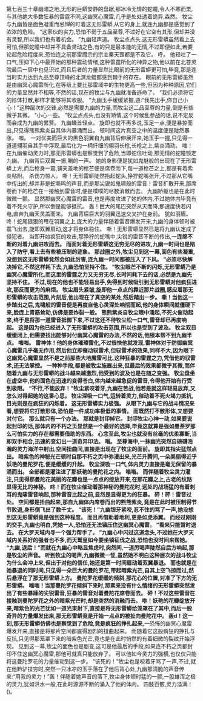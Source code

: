 第七百三十章幽暗之地,无形的巨蟒安静的盘踞,那冰冷无情的蛇瞳,令人不寒而栗,与其他绝大多数狂暴的雷霆不同,这幽冥心魔雷,几乎是处处透着诡异,森然。
牧尘与九幽皆是面色凝重而忌惮的盯着这无形雷蟒,从它的身上,就连九幽都是感觉到了浓浓的危险。
“这家伙的实力,恐怕不弱于五品至尊,不过好在它空有其形,但却并没有灵智,所以我们也有着机会。
”九幽轻声道。
牧尘点点头,这无形雷蟒虽然看上去可怕,但那蛇瞳中却并不具备灵动之色,有的只是最本能的无情,不过即便如此,若要论起危险程度来,恐怕连之前那雷魔宗的宗主秦天罡都是不及它。
呼。
他轻吐了一口气,压抑下心中最开始的那种震动情绪,这种雷霆所化的神异之物,他以前在北苍灵院最后一层中也见识过,而且后者的力量显然比眼前的无形雷蟒更可怕,毕竟,那是连当时实力达到九品至尊顶峰的北溟龙鲲都感到棘手的存在。
眼前的无形雷蟒虽然是由幽冥心魔雷所化,在等级上要比那雷域中的生物更高一些,但因为种种原因,它们的力量显然并不相等,不然的话,现在的牧尘与九幽就准备逃命了。
“我们必须将它的形体打散,那样才能够将其收服。
”九幽玉手缓缓紧握,道:“我先出手,你自己小心！”这种层次的交锋,必然是需要九幽的力量,而牧尘这二品至尊的力量,倒是有些微乎其微。
“小心一些。
”牧尘点点头,也没有矫情,这个时候乱参战的话,说不定反而会成为九幽的累赘。
九幽螓首轻点。
旋即也就不再多说,玉足一点,便是暴掠而出,只见得熊熊紫炎自其体内暴涌而出。
顿时间这片真空之中的温度便是陡然暴涨。
嗤。
一对优美而巨大的黑色羽翼自九幽背后伸展开来,她玉手一握,只见得一道道翎羽自其手中浮现,最后化为一柄纤细的翎羽长枪,长枪之上,紫炎涌动。
嗤！在九幽催动灵力时,那无形雷蟒也是察觉到了危险,当即蛇信吐动,那无情的蛇瞳锁定九幽。
九幽背后双翼一振,唰的一声。
她的身影便是犹如鬼魅般的出现在了无形雷蟒上方,而后枪身一震,铺天盖地的枪芒便是席卷而下,每一道枪芒之上,都是有着紫炎粘附。
杀伤力惊人。
嘶！无形雷蟒陡然抬起蛇头,狰狞蛇嘴张开,不过那从它嘴中传出的,却并非是蛇嘶鸣的声音,而是那尖锐如鬼啸般的雷音！雷音扩散开来,那席卷而下的枪芒在一接触到雷音时,便是噗噗的尽数消散而去。
九幽娇躯也是在此时微微一颤。
显然那幽冥心魔雷的雷音,也是再度攻进了她的体内,不过她体内毕竟有着不死火守护,所以倒是能够抵抗。
轰！巨大的尾巴突然从天而降,那速度快若闪电,直奔九幽天灵盖而来。
九幽背后巨大的羽翼迅速交叉护在身前。
犹如羽盾。
咚！蛇尾狠狠的甩在羽翼之上,庞大的力量伴随着雷音爆发开来,九幽的身体顿时被震飞出去,旋即双翼扇动,这才将身体稳住。
嘶！无形雷蟒显然已是将九幽认定成了侵犯者。
当即开始疯狂的攻击,那狰狞的蛇嘴中,尖锐的雷音不断的传出,一**连绵不断的对着九幽进攻而去。
而面对着无形雷蟒这无穷无尽的进攻,九幽一时间也是陷入了防守,看上去有些被压制的迹象。
那战圈之外,牧尘见到这一幕,面色有些凝重,没想到这无形雷蟒竟然会如此厉害,连九幽一时间都被压入了下风。
“必须尽快解决掉它,不然这样耗下去,九幽恐怕坚持不住。
”牧尘眼芒不断的闪烁,无形雷蟒乃是幽冥心魔雷所化,而这里的雷霆之力又无穷无尽,长时间耗下去的话,必然是九幽先坚持不住。
不过,现在的他也不能轻易出手,免得到时候吸引到无形雷蟒对他疯狂进攻,那反而更为的麻烦。
牧尘眉头紧皱,旋即他一点点的靠近那片战圈,感应着那无形雷蟒的攻击范围,片刻后,他出现在了真空的某处,然后踏出一步。
嘶！当他这一步踏出之后,鬼啸般的雷音便是再度自他心灵深处响彻而起,他的身体瞬间就僵硬下来,脸庞上青筋耸动,仿佛是要炸裂一般。
熊熊紫炎自牧尘眼中涌起,不死火催动起来,终于是将那一道雷音抵御下来,不过这还不待牧尘松一口气,雷音却已再度响起。
这是因为他已经进入了无形雷蟒的攻击范围,所以也是受到了波及。
牧尘双目缓缓闭上,他需要找出能够对付幽冥心魔雷的办法,不然的话,他根本帮不到九幽半点。
嗤嗤。
雷神体！他的身体璀璨雷化,不过很快他就发现,雷神体对于防御幽冥心魔雷几乎毫无作用,然后他立即催动驭雷术,但驭雷术的效果,同样不大,因为眼下这幽冥心魔雷显然不是之前那些大地魔雷可比,这种狂暴的雷霆之力,凭借他的驭雷术,还无法掌控。
一种种手段,都是被牧尘施展出来,但最后的效果都微乎其微,而伴随着九幽与无形雷蟒的战斗越来越激烈,他受到的波及也是在随之变强。
牧尘盘坐在虚空中,他的面色在迅速的变得苍白,体内越来越急促的雷音,令得他开始有行受到极限。
“不行,不能放弃！”牧尘紧咬着牙,九幽在苦战,他若是就这样轻易放弃,又怎么对得起她的这番心思。
牧尘深吸一口气,运转着灵力,催动着不死火竭力抵抗,目光则是在疯狂的闪烁着。
这无形雷蟒实力极强。
从眼下九幽与它的战斗情况来看,想要将它打散形体,恐怕是一件成功率极低的事情。
而既然打不散形体,又想要对付它。
那么就只有一个办法。
那就是封印掉它。
封印牧尘心神一动,如果要说起封印的话,那体内的不朽之页显然是一个最好的选择,毕竟这就算是强如曼荼罗那么可怕实力的存在都需要借助的东西。
心念至此,牧尘也就没有丝毫的优柔寡断,当即双手相合,迅速的变幻出一道奇异印法。
嗡。
至尊海中,一抹幽光突然自磅礴浩瀚的灵力海洋中射出,空间扭曲间,直接是出现在了牧尘的面前。
旋即其指尖猛然点出。
暗紫色的神秘光芒顿时自那不朽之页中弥漫出来,光芒升腾间,一朵美丽得近乎妖艳的曼陀罗花,便是缓缓的升起。
牧尘深吸一口气,体内灵力直接是毫无保留的暴涌而出。
全部都是灌注进了那妖艳的曼陀花之内。
嗡嗡。
而伴随着牧尘灵力灌注,只见得那曼陀花美丽的花瓣也是一点点的绽放开来,在那花瓣之上,古老的纹路显得无比的神秘。
咚！而在牧尘催动着那神秘的曼陀花时,远处的战场猛的有着刺耳的鬼啸雷音响起,那种雷音比起之前,显然是显得更为的狂暴。
砰！砰！雷音过处。
空间都是扭曲起来,那自九幽体内席卷而出的熊熊紫炎,竟是在此时被压制得节节败退,身形倒飞出了数千丈。
“该死！”九幽银牙紧咬,忍不住的骂了一声,她没想到这无形雷蟒竟是强到这种程度。
而且再借助着地利,更是如虎添翼。
而经过刚刚的交手,九幽也明白,凭她一人,恐怕还无法镇压住这幽冥心魔雷。
“看来只能暂时退去。
在大罗天域内寻一个强力帮手了。
”九幽心中闪过这道念头,不过她在大罗天域内关系好的强者也不多,而天鹫皇如今要坐镇征伐之战,恐怕也没时间来帮她。
“九幽,退后！”而就在九幽心中略显焦虑时,突然间,一道厉喝声陡然自后方响起,那是牧尘的声音。
听到牧尘的喝声,九幽微微一怔,虽然她不明白这种层次的战斗牧尘为什么会冲上来,但出于对他的信任,她还是第一时间扇动着双翼暴退。
而也就是在她暴退的同时间,只见得一朵巨大的曼陀罗花,带起暗紫光芒,自其上空飞掠而过,然后悬浮在了那无形雷蟒上方。
曼陀罗花缓缓的倾斜,那花心的位置,对准了下方的无形雷蟒。
嗤嗤！当那曼陀罗花倾斜下来时,那素来没有什么情绪的无形雷蟒突然发出了有些暴躁的尖锐雷音,狂暴的雷音对着曼陀花席卷而去。
砰！不过这些雷音在接触到曼陀罗花之外的暗紫光芒时,却是突然的消融而去。
咻！妖艳的花瓣绽放开来,暗紫色的光芒犹如一道光束射下,直接是将无形雷蟒给笼罩在了其中,而后一股奇异的力量爆发出来,那无形雷蟒竟是开始一点点的被扯向曼陀花中。
轰d！这一刻,那无形雷蟒仿佛也是察觉到了危险,竟是疯狂的挣扎起来,一**恐怖的幽冥心魔雷爆发开来,直接是将那片空间都震得剧烈的扭曲起来。
而随着它这般疯狂的挣扎与反抗,只见得那笼罩下来的暗紫色光芒,竟也是在此时悄然的有着细微的裂纹开始浮现。
见到这一幕,牧尘的面色也是剧变,这可是他最后的手段,如果连不朽之页都封印不住这幽冥心魔雷,那他可就真只能放弃了。
可以他如今灵力的强横,也仅仅只能将这曼陀罗花的力量催动到这一步。
“该死的！”牧尘也是咬着牙骂了一声,不过,就在他黔驴技穷时,突然一只冰凉的玉手落在了他后背心处,九幽那清脆的声音传来:“用我的灵力！”轰！伴随着她声音的落下,牧尘身体顿时猛的一颤,一股雄浑之极的灵力,犹如洪水一般,在此时源源不断的涌入了他的体内。
四肢百骸,灵力溢满！()。
